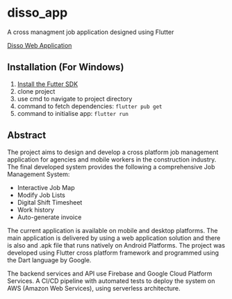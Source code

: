 # disso_app

A cross managment job application designed using Flutter

[Disso Web Application](https://Dissoapp.link)

## Installation (For Windows)

1) [Install the Futter SDK](https://docs.flutter.dev/get-started/install)
2) clone project
3) use cmd to navigate to project directory
4) command to fetch dependencies: ```flutter pub get```
5) command to initialise app: ```flutter run```

## Abstract

The project aims to design and develop a cross platform job management application for agencies 
and mobile workers in the construction industry. The final developed system provides the following 
a comprehensive Job Management System:

-	Interactive Job Map
-	Modify Job Lists
-	Digital Shift Timesheet
-	Work history
-	Auto-generate invoice

The current application is available on mobile and desktop platforms. 
The main application is delivered by using a web application solution and there is also and .apk file that runs natively on Android Platforms.
The project was developed using Flutter cross platform framework and programmed using the Dart language by Google. 

The backend services and API use Firebase and Google Cloud Platform Services. 
A CI/CD pipeline with automated tests to deploy the system on AWS (Amazon Web Services), using serverless architecture.

